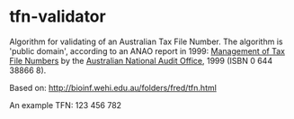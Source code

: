 tfn-validator
=============

Algorithm for validating of an Australian Tax File Number.  The algorithm is 'public domain', according to an ANAO report in 1999: [Management of Tax File Numbers](http://www.anao.gov.au/~/media/Uploads/Documents/1998%2099_audit_report_37.pdf) by the [Australian National Audit Office](http://www.anao.gov.au), 1999 (ISBN 0 644 38866 8).

Based on: http://bioinf.wehi.edu.au/folders/fred/tfn.html

An example TFN: 123 456 782

